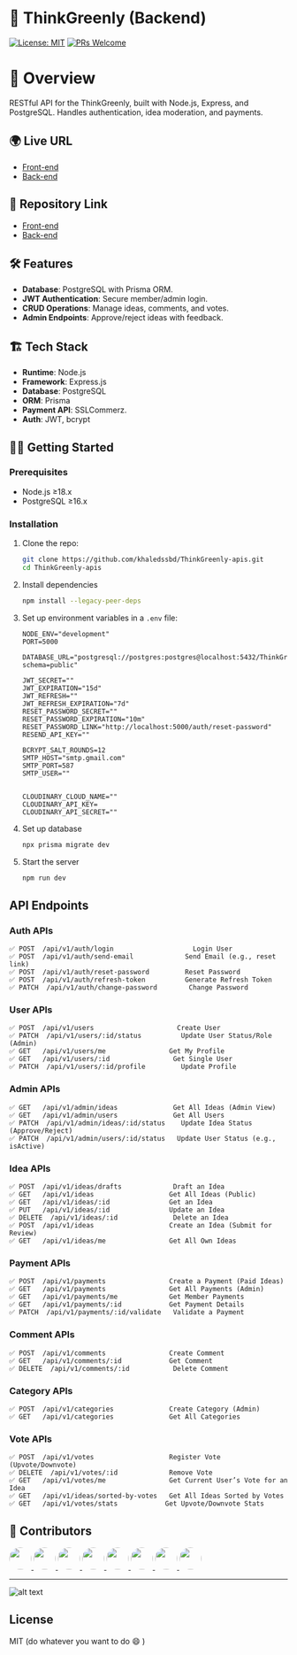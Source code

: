 # 🌱 ThinkGreenly (Backend)

[![License: MIT](https://img.shields.io/badge/License-MIT-green.svg)](LICENSE)
[![PRs Welcome](https://img.shields.io/badge/PRs-welcome-brightgreen.svg)](CONTRIBUTING.md)

<!-- [![Build Status](https://img.shields.io/github/actions/workflow/status/your-repo/backend/ci.yml)](https://github.com/khaledssbd/ThinkGreenly-apis/actions)
[![Coverage](https://coveralls.io/repos/github/your-repo/backend/badge.svg)](https://coveralls.io/github/khaledssbd/ThinkGreenly-apis) -->

# 📌 Overview

RESTful API for the ThinkGreenly, built with Node.js, Express, and PostgreSQL. Handles authentication, idea moderation, and payments.

## 🌍 Live URL

- [Front-end](https://think-greenly-one.vercel.app)
- [Back-end](https://think-greenly-serverside.vercel.app)

## 📂 Repository Link

- [Front-end](https://github.com/khaledssbd/ThinkGreenly)
- [Back-end](https://github.com/khaledssbd/ThinkGreenly-apis)

## 🛠️ Features

- **Database**: PostgreSQL with Prisma ORM.
- **JWT Authentication**: Secure member/admin login.
- **CRUD Operations**: Manage ideas, comments, and votes.
- **Admin Endpoints**: Approve/reject ideas with feedback.

## 🏗️ Tech Stack

- **Runtime**: Node.js
- **Framework**: Express.js
- **Database**: PostgreSQL
- **ORM**: Prisma
- **Payment API**: SSLCommerz.
- **Auth**: JWT, bcrypt

## 🏃‍♂️ Getting Started

### Prerequisites

- Node.js ≥18.x
- PostgreSQL ≥16.x

### Installation

1. Clone the repo:
   ```bash
   git clone https://github.com/khaledssbd/ThinkGreenly-apis.git
   cd ThinkGreenly-apis
   ```
2. Install dependencies

   ```bash
   npm install --legacy-peer-deps
   ```

3. Set up environment variables in a `.env` file:

   ```env
   NODE_ENV="development"
   PORT=5000

   DATABASE_URL="postgresql://postgres:postgres@localhost:5432/ThinkGreenly?schema=public"

   JWT_SECRET=""
   JWT_EXPIRATION="15d"
   JWT_REFRESH=""
   JWT_REFRESH_EXPIRATION="7d"
   RESET_PASSWORD_SECRET=""
   RESET_PASSWORD_EXPIRATION="10m"
   RESET_PASSWORD_LINK="http://localhost:5000/auth/reset-password"
   RESEND_API_KEY=""

   BCRYPT_SALT_ROUNDS=12
   SMTP_HOST="smtp.gmail.com"
   SMTP_PORT=587
   SMTP_USER=""


   CLOUDINARY_CLOUD_NAME=""
   CLOUDINARY_API_KEY=
   CLOUDINARY_API_SECRET=""
   ```

4. Set up database

   ```bash
   npx prisma migrate dev
   ```

5. Start the server
   ```bash
   npm run dev
   ```

## API Endpoints

### Auth APIs

```
✅️ POST  /api/v1/auth/login                    Login User
✅️ POST  /api/v1/auth/send-email             Send Email (e.g., reset link)
✅️ POST  /api/v1/auth/reset-password         Reset Password
✅️ POST  /api/v1/auth/refresh-token          Generate Refresh Token
✅️ PATCH  /api/v1/auth/change-password        Change Password
```

### User APIs

```
✅️ POST  /api/v1/users                     Create User
✅️ PATCH  /api/v1/users/:id/status          Update User Status/Role (Admin)
✅️ GET   /api/v1/users/me                Get My Profile
✅️ GET   /api/v1/users/:id                Get Single User
✅️ PATCH  /api/v1/users/:id/profile         Update Profile
```

### Admin APIs

```
✅️ GET   /api/v1/admin/ideas              Get All Ideas (Admin View)
✅️ GET   /api/v1/admin/users              Get All Users
✅️ PATCH  /api/v1/admin/ideas/:id/status    Update Idea Status (Approve/Reject)
✅️ PATCH  /api/v1/admin/users/:id/status   Update User Status (e.g., isActive)
```

### Idea APIs

```
✅️ POST  /api/v1/ideas/drafts             Draft an Idea
✅️ GET   /api/v1/ideas                   Get All Ideas (Public)
✅️ GET   /api/v1/ideas/:id               Get an Idea
✅️ PUT   /api/v1/ideas/:id               Update an Idea
✅️ DELETE  /api/v1/ideas/:id              Delete an Idea
✅️ POST  /api/v1/ideas                   Create an Idea (Submit for Review)
✅️ GET   /api/v1/ideas/me                Get All Own Ideas
```

### Payment APIs

```
✅️ POST  /api/v1/payments                Create a Payment (Paid Ideas)
✅️ GET   /api/v1/payments                Get All Payments (Admin)
✅️ GET   /api/v1/payments/me             Get Member Payments
✅️ GET   /api/v1/payments/:id            Get Payment Details
✅️ PATCH  /api/v1/payments/:id/validate   Validate a Payment
```

### Comment APIs

```
✅️ POST  /api/v1/comments                Create Comment
✅️ GET   /api/v1/comments/:id            Get Comment
✅️ DELETE  /api/v1/comments/:id           Delete Comment
```

### Category APIs

```
✅️ POST  /api/v1/categories              Create Category (Admin)
✅️ GET   /api/v1/categories              Get All Categories
```

### Vote APIs

```
✅️ POST  /api/v1/votes                   Register Vote (Upvote/Downvote)
✅️ DELETE  /api/v1/votes/:id             Remove Vote
✅️ GET   /api/v1/votes/me                Get Current User’s Vote for an Idea
✅️ GET   /api/v1/ideas/sorted-by-votes   Get All Ideas Sorted by Votes
✅️ GET   /api/v1/votes/stats            Get Upvote/Downvote Stats
```

## 👥 Contributors

<a href="https://github.com/mdrakibmia99">
  <img src="https://avatars.githubusercontent.com/mdrakibmia99" width="40" style="border-radius: 50%;" />
</a>
<a href="https://github.com/Md-Rashedul-Islam-Rajib">
  <img src="https://avatars.githubusercontent.com/Md-Rashedul-Islam-Rajib" width="40" style="border-radius: 50%;" />
</a>
<a href="https://github.com/khaledssbd">
  <img src="https://avatars.githubusercontent.com/khaledssbd" width="40" style="border-radius: 50%;" />
</a>
<a href="https://github.com/krHasan">
  <img src="https://avatars.githubusercontent.com/krHasan" width="40" style="border-radius: 50%;" />
</a>
<a href="https://github.com/Rakesh01999">
  <img src="https://avatars.githubusercontent.com/Rakesh01999" width="40" style="border-radius: 50%;" />
</a>
<a href="https://github.com/Farsit-007">
  <img src="https://avatars.githubusercontent.com/Farsit-007" width="40" style="border-radius: 50%;" />
</a>
<a href="https://github.com/Rahib38">
  <img src="https://avatars.githubusercontent.com/Rahib38" width="40" style="border-radius: 50%;" />
</a><a href="https://github.com/al-af-muktadir">
  <img src="https://avatars.githubusercontent.com/al-af-muktadir" width="40" style="border-radius: 50%;" />
</a>

---

![alt text](think-greenly-one.vercel.app_.png)

## License

MIT (do whatever you want to do :smile: )
